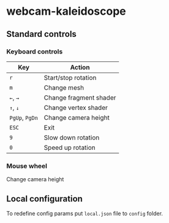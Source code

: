 # webcam-kaleidoscope
## Standard controls
### Keyboard controls

| Key            | Action                 |
|----------------|------------------------|
| `r`            | Start/stop rotation    |
| `m`            | Change mesh            |
| `←`, `→`       | Change fragment shader |
| `↑`, `↓`       | Change vertex shader   |
| `PgUp`, `PgDn` | Change camera height   |
| `ESC`          | Exit                   |
| `9`            | Slow down rotation     |
| `0`            | Speed up rotation      |

### Mouse wheel
Change camera height

## Local configuration
To redefine config params put `local.json` file to `config` folder.
